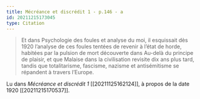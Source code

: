 ```yaml
---
title: Mécréance et discrédit 1 - p.146 - a
id: 20211215173045
type: Citation
---
```


> Et dans Psychologie des foules et analyse du moi, il esquissait dès 1920 l’analyse de ces foules tentées de revenir à l’état de horde, habitées par la pulsion de mort découverte dans Au-delà du principe de plaisir, et que Malaise dans la civilisation revisite dix ans plus tard, tandis que totalitarisme, fascisme, nazisme et antisémitisme se répandent à travers l’Europe.

Lu dans *Mécréance et discrédit 1* [[20211125162124]], à propos de la date 1920 [[20211215170537]].